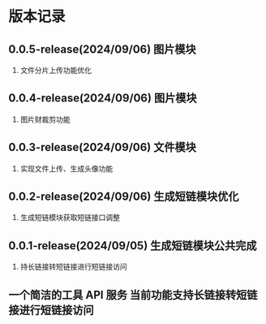 # 版本记录

## 0.0.5-release(2024/09/06) 图片模块

1. 文件分片上传功能优化

## 0.0.4-release(2024/09/06) 图片模块

1. 图片财裁剪功能

## 0.0.3-release(2024/09/06) 文件模块

1. 实现文件上传、生成头像功能

## 0.0.2-release(2024/09/06) 生成短链模块优化

1. 生成短链模块获取短链接口调整

## 0.0.1-release(2024/09/05) 生成短链模块公共完成

1. 持长链接转短链接进行短链接访问

## 一个简洁的工具 API 服务 当前功能支持长链接转短链接进行短链接访问
